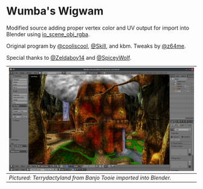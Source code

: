# Wumba's Wigwam

Modified source adding proper vertex color and UV output for import into Blender using [io_scene_obj_rgba](https://github.com/RareExports/io_scene_obj_rgba).

Original program by [@cooliscool](https://soundcloud.com/jeremy-johnson-24), [@Skill](https://www.romhacking.net/community/1091/), and kbm. Tweaks by [@z64me](https://z64.me).

Special thanks to [@Zeldaboy14](https://github.com/Zeldaboy14) and [@SpiceyWolf](https://github.com/SpiceyWolf).

| ![Terrydactyland](screenshot.jpg)                                   |
| ------------------------------------------------------------------- |
| *Pictured: Terrydactyland from Banjo Tooie imported into Blender.*  |

